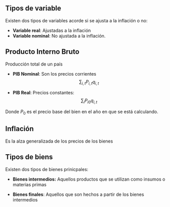 
## Tipos de variable 

Existen dos tipos de variables acorde si se ajusta a la inflación o no: 

- **Variable real**: Ajustadas a la inflación 
- **Variable nominal**: No ajustada a la inflación. 

## Producto Interno Bruto 

Producción total de un país

- **PIB Nominal**: Son los precios corrientes 
$$\sum_{i,t}P_{i,t}q_{i,t}$$

- **PIB Real**: Precios constantes: 
$$\sum_iP_{i0}q_{i,t}$$

Donde $P_0$ es el precio base del bien en el año en que se está calculando. 

## Inflación 

Es la alza generalizada de los precios de los bienes 

## Tipos de biens 

Existen dos tipos de bienes prinicpales: 

- **Bienes intermedios:** Aquellos productos que se utilizan como insumos o materias primas

- **Bienes finales**: Aquellos que son hechos a partir de los bienes intermedios